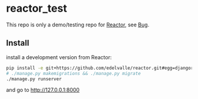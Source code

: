 # reactor_test

This repo is only a demo/testing repo for [Reactor](https://github.com/edelvalle/reactor), see [Bug](https://github.com/edelvalle/reactor/issues/38).

## Install

install a development version from Reactor:

```bash
pip install -e git+https://github.com/edelvalle/reactor.git#egg=djangoreactor
# ./manage.py makemigrations && ./manage.py migrate
./manage.py runserver
```
and go to http://127.0.0.1:8000
